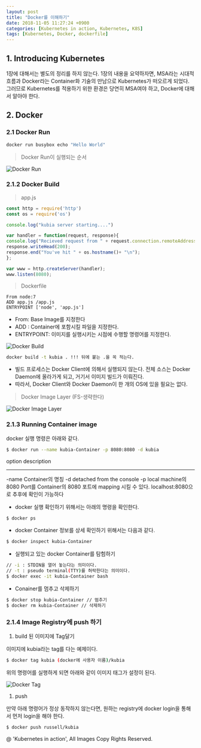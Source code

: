 ```yaml
---
layout: post
title: "Docker를 이해하기"
date: 2018-11-05 11:27:24 +0900
categories: [Kubernetes in action, Kubernetes, K8S]
tags: [Kubernetes, Docker, dockerfile]
---
```

## 1. Introducing Kubernetes

1장에 대해서는 별도의 정리를 하지 않는다.
1장의 내용을 요약하자면, MSA라는 시대적 흐름과 Docker라는 Container화 기술의 만남으로 Kubernetes가 떠오르게 되었다. 그러므로 Kubernetes를 적용하기 위한 환경은 당연히 MSA여야 하고, Docker에 대해서 알아야 한다.

## 2. Docker

### 2.1 Docker Run

```sh
docker run busybox echo "Hello World"
```

> Docker Run이 실행되는 순서

![Docker Run](https://raw.githubusercontent.com/act-coe/act-coe.github.io/master/assets/images/k8s/chapter2/figure2.1.png)

### 2.1.2 Docker Build

> app.js

```js
const http = require('http')
const os = require('os')

console.log("kubia server starting....")

var handler = function(request, response){
console.log("Recieved request from " + request.connection.remoteAddress);
response.writeHead(200);
response.end("You've hit " + os.hostname()+ "\n");
};

var www = http.createServer(handler);
www.listen(8080);
```

> Dockerfile

```
From node:7
ADD app.js /app.js
ENTRYPOINT ['node', 'app.js']
```
- From: Base Image를 지정한다
- ADD : Container에 포함시킬 파일을 지정한다.
- ENTRYPOINT: 이미지를 실행시키는 시점에 수행할 명령어를 지정한다.

![Docker Build](https://raw.githubusercontent.com/act-coe/act-coe.github.io/master/assets/images/k8s/chapter2/figure2.2.png)
```sh
docker build -t kubia . !!! 뒤에 붙는 .을 꼭 적는다.
```
- 빌드 프로세스는 Docker Client에 의해서 실행되지 않는다. 전체 소스는 Docker Daemon에 올라가게 되고, 거기서 이미지 빌드가 이뤄진다.
- 따라서, Docker Client와 Docker Daemon이 한 개의 OS에 있을 필요는 없다.

> Docker Image Layer (FS-생략한다)

![Docker Image Layer](https://raw.githubusercontent.com/act-coe/act-coe.github.io/master/assets/images/k8s/chapter2/figure2.3.png)


### 2.1.3 Running Container image

docker 실행 명령은 아래와 같다.

```sh
$ docker run --name kubia-Container -p 8080:8080 -d kubia
```
option description
---- ----
-name Container의 명칭
-d detached from the console
-p local machine의 8080 Port를 Container의 8080 포트에 mapping 시킬 수 있다. localhost:8080으로 추후에 확인이 가능하다

- docker 실행 확인하기 위해서는 아래의 명령을 확인한다.

```sh
$ docker ps
```

- docker Container 정보를 상세 확인하기 위해서는 다음과 같다.

```sh
$ docker inspect kubia-Container
```

- 실행되고 있는 docker Container를 탐험하기

```sh
// -i : STDIN을 열어 놓는다는 의미이다.
// -t : pseudo terminal(TTY)를 허락한다는 의미이다.
$ docker exec -it kubia-Container bash
```
- Conainer를 멈추고 삭제하기

```sh
$ docker stop kubia-Container // 멈추기
$ docker rm kubia-Container // 삭제하기
```

### 2.1.4 Image Registry에 push 하기

1. build 된 이미지에 Tag달기

이미지에 kubia라는 tag를 다는 예제이다.
```sh
$ docker tag kubia (docker에 사용자 이름)/kubia
```
위의 명령어를 실행하게 되면 아래와 같이 이미지 태그가 설정이 된다.

![Docker Tag](https://raw.githubusercontent.com/act-coe/act-coe.github.io/master/assets/images/k8s/chapter2/figure2.4.png)

1. push

만약 아래 명령어가 정상 동작하지 않는다면, 원하는 registry에 docker login을 통해서 먼저 login을 해야 한다.

```sh
$ docker push russell/kubia
```

@ 'Kubernetes in action', All Images Copy Rights Reserved.
